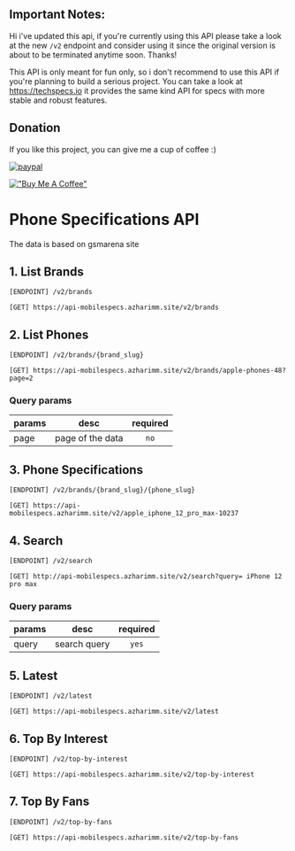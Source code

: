 ## Important Notes:
Hi i've updated this api, if you're currently using this API please take a look at the new `/v2` endpoint and consider using it since the original version is about to be terminated anytime soon. Thanks!

This API is only meant for fun only, so i don't recommend to use this API if you're planning to build a serious project. You can take a look at https://techspecs.io it provides the same kind API for specs with more stable and robust features.

## Donation
If you like this project, you can give me a cup of coffee :) 

[![paypal](https://www.paypalobjects.com/en_US/i/btn/btn_donateCC_LG.gif)](https://saweria.co/azharimm)

[!["Buy Me A Coffee"](https://www.buymeacoffee.com/assets/img/custom_images/orange_img.png)](https://www.buymeacoffee.com/azharimm)

# Phone Specifications API
The data is based on gsmarena site
## 1. List Brands
```
[ENDPOINT] /v2/brands
```
```
[GET] https://api-mobilespecs.azharimm.site/v2/brands
```

## 2. List Phones
```
[ENDPOINT] /v2/brands/{brand_slug}
```
```
[GET] https://api-mobilespecs.azharimm.site/v2/brands/apple-phones-48?page=2
```
### Query params
| params        | desc | required |
| --------------- |:---------:|:---------:|
| page | page of the data | `no` |


## 3. Phone Specifications
```
[ENDPOINT] /v2/brands/{brand_slug}/{phone_slug}
```
```
[GET] https://api-mobilespecs.azharimm.site/v2/apple_iphone_12_pro_max-10237
```

## 4. Search
```
[ENDPOINT] /v2/search
```
```
[GET] http://api-mobilespecs.azharimm.site/v2/search?query= iPhone 12 pro max
```
### Query params
| params        | desc | required |
| --------------- |:---------:|:---------:|
| query | search query | `yes` |

## 5. Latest
```
[ENDPOINT] /v2/latest
```
```
[GET] https://api-mobilespecs.azharimm.site/v2/latest
```

## 6. Top By Interest
```
[ENDPOINT] /v2/top-by-interest
```
```
[GET] https://api-mobilespecs.azharimm.site/v2/top-by-interest
```

## 7. Top By Fans
```
[ENDPOINT] /v2/top-by-fans
```
```
[GET] https://api-mobilespecs.azharimm.site/v2/top-by-fans
```


